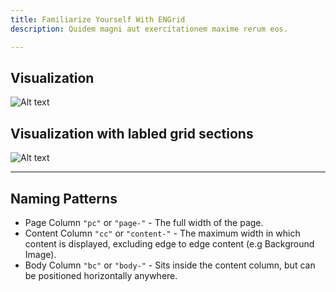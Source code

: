 ```yaml
---
title: Familiarize Yourself With ENGrid
description: Quidem magni aut exercitationem maxime rerum eos.

---
```



## Visualization
![Alt text](https://raw.githubusercontent.com/4site-interactive-studios/engrid-scripts/main/packages/styles/src/layouts/high-level-visualization.png)


## Visualization with labled grid sections
![Alt text](https://raw.githubusercontent.com/4site-interactive-studios/engrid-scripts/main/packages/styles/src/layouts/detailed-visualization.png)

---
## Naming Patterns

* Page Column `"pc"` or `"page-"` - The full width of the page.
* Content Column `"cc"` or `"content-"` - The maximum width in which content is displayed, excluding edge to edge content (e.g Background Image).
* Body Column `"bc"` or `"body-"` - Sits inside the content column, but can be positioned horizontally anywhere.



